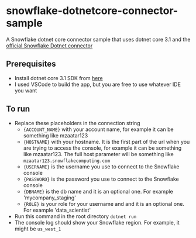 # snowflake-dotnetcore-connector-sample
A Snowflake dotnet core connector sample that uses dotnet core 3.1 and the [official Snowflake Dotnet connector](https://github.com/snowflakedb/snowflake-connector-net)

## Prerequisites
- Install dotnet core 3.1 SDK from [here](https://dotnet.microsoft.com/download/dotnet-core/3.1)
- I used VSCode to build the app, but you are free to use whatever IDE you want

## To run
* Replace these placeholders in the connection string
    * `{ACCOUNT_NAME}` with your account name, for example it can be something like mzaatar123 
    * `{HOSTNAME}` with your hostname. It is the first part of the url when you are trying to access the console, for example it can be something like mzaatar123. The full host parameter will be something like `mzaatar123.snowflakecomputing.com`
    * `{USERNAME}` is the username you use to connect to the Snowflake console
    * `{PASSWORD}` is the password you use to connect to the Snowflake console
    * `{DBNAME}` is the db name and it is an optional one. For example 'mycompany_staging'
    * `{ROLE}` is your role for your username and and it is an optional one. For example 'data_scientist'
* Run this command in the root directory `dotnet run`
* The console log should show your Snowflake region. For example, it might be `us_west_1`
